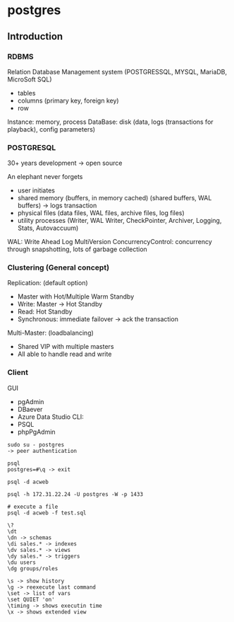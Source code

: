 # postgres

## Introduction

### RDBMS

Relation Database Management system (POSTGRESSQL, MYSQL, MariaDB, MicroSoft SQL)

- tables
- columns (primary key, foreign key)
- row

Instance: memory, process
DataBase: disk (data, logs (transactions for playback), config parameters)

### POSTGRESQL

30+ years development -> open source

An elephant never forgets

- user initiates 
- shared memory (buffers, in memory cached) (shared buffers, WAL buffers) -> logs transaction
- physical files (data files, WAL files, archive files, log files)
- utility processes (Writer, WAL Writer, CheckPointer, Archiver, Logging, Stats, Autovaccuum)

WAL: Write Ahead Log
MultiVersion ConcurrencyControl: concurrency through snapshotting, lots of garbage collection 

### Clustering (General concept)

Replication: (default option)
- Master with Hot/Multiple Warm Standby
- Write: Master -> Hot Standby
- Read: Hot Standby
- Synchronous: immediate failover -> ack the transaction

Multi-Master: (loadbalancing)
- Shared VIP with multiple masters
- All able to handle read and write

### Client

GUI
- pgAdmin
- DBaever
- Azure Data Studio
CLI:
- PSQL
- phpPgAdmin

```
sudo su - postgres
-> peer authentication

psql
postgres=#\q -> exit

psql -d acweb

psql -h 172.31.22.24 -U postgres -W -p 1433

# execute a file
psql -d acweb -f test.sql
```

```
\?
\dt
\dn -> schemas
\di sales.* -> indexes
\dv sales.* -> views
\dy sales.* -> triggers
\du users
\dg groups/roles

\s -> show history
\g -> reexecute last command
\set -> list of vars
\set QUIET 'on'
\timing -> shows executin time
\x -> shows extended view
```

